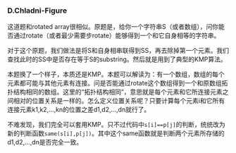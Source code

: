 ### D.Chladni-Figure

这道题和rotated array很相似。原题是，给你一个字符串S（或者数组），问你能否通过rotate（或者最少需要步rotate）能够得到一个和它自身相等的字符串。

对于这个原题，我们做法是将S和自身相串联得到SS，再去除掉第一个元素。我们查找此时的SS中是否存在等于S的substring。然后就是用到了典型的KMP算法。

本题换了一个样子，本质还是KMP。本题可以解读为：有一个数组，数组的每个元素都可能与其他元素有连接。问是否能通过rotate这个数组得到一个和原数组拓扑结构相同的数组。这里的“拓扑结构相同”，意思就是每个元素和它所连接元素之间相对的位置关系是一样的。怎么定义位置关系呢？只要计算每个元素i和它所有连接元素k1,k2,...,kn的位置之差d1,d2,...,dn就行了。

不难发现，我们完全可以套用KMP。只不过代码中```s[i]==p[j]```的判断，统统改为新的判断函数```same(s[i],p[j])```。其中这个same函数就是判断两个元素所存储的d1,d2,...,dn是否完全一致。
